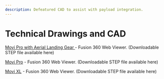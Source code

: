 ```yaml
---
description: Defeatured CAD to assist with payload integration.
---
```


# Technical Drawings and CAD

  
​[Movi Pro with Aerial Landing Gear ](https://a360.co/3qihIA2)- Fusion 360 Web Viewer. \(Downloadable STEP file available here\)

[Movi Pro](https://a360.co/3ocLrZj) - Fusion 360 Web Viewer. \(Downloadable STEP file available here\)

[Movi XL](https://a360.co/33wIuLy) - Fusion 360 Web Viewer. \(Downloadable STEP file available here\)



